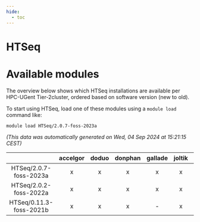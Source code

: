 ```yaml
---
hide:
  - toc
---
```


HTSeq
=====

# Available modules


The overview below shows which HTSeq installations are available per HPC-UGent Tier-2cluster, ordered based on software version (new to old).

To start using HTSeq, load one of these modules using a `module load` command like:

```shell
module load HTSeq/2.0.7-foss-2023a
```

*(This data was automatically generated on Wed, 04 Sep 2024 at 15:21:15 CEST)*  

| |accelgor|doduo|donphan|gallade|joltik|shinx|skitty|
| :---: | :---: | :---: | :---: | :---: | :---: | :---: | :---: |
|HTSeq/2.0.7-foss-2023a|x|x|x|x|x|x|x|
|HTSeq/2.0.2-foss-2022a|x|x|x|x|x|-|x|
|HTSeq/0.11.3-foss-2021b|x|x|x|-|x|-|x|
